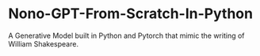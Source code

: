 # Nono-GPT-From-Scratch-In-Python
A Generative Model built in Python and Pytorch that mimic the writing of William Shakespeare.
